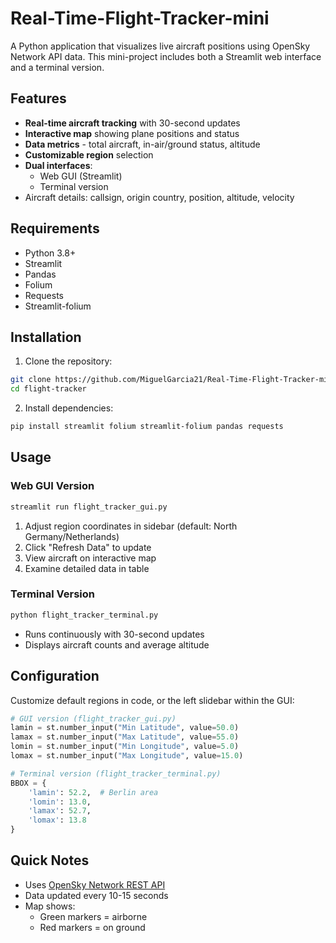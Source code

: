 # Real-Time-Flight-Tracker-mini

A Python application that visualizes live aircraft positions using OpenSky Network API data. This mini-project includes both a Streamlit web interface and a terminal version.

## Features 
- **Real-time aircraft tracking** with 30-second updates
- **Interactive map** showing plane positions and status
- **Data metrics** - total aircraft, in-air/ground status, altitude
- **Customizable region** selection
- **Dual interfaces**: 
  - Web GUI (Streamlit)
  - Terminal version
- Aircraft details: callsign, origin country, position, altitude, velocity

## Requirements 
- Python 3.8+
- Streamlit
- Pandas
- Folium
- Requests
- Streamlit-folium

## Installation 
1. Clone the repository:
```bash
git clone https://github.com/MiguelGarcia21/Real-Time-Flight-Tracker-mini.git
cd flight-tracker
```

2. Install dependencies:
```bash
pip install streamlit folium streamlit-folium pandas requests
```

## Usage

### Web GUI Version
```bash
streamlit run flight_tracker_gui.py
```

1. Adjust region coordinates in sidebar (default: North Germany/Netherlands)
2. Click "Refresh Data" to update
3. View aircraft on interactive map
4. Examine detailed data in table

### Terminal Version
```bash
python flight_tracker_terminal.py
```

- Runs continuously with 30-second updates
- Displays aircraft counts and average altitude

## Configuration
Customize default regions in code, or the left slidebar within the GUI:
```python
# GUI version (flight_tracker_gui.py)
lamin = st.number_input("Min Latitude", value=50.0)
lamax = st.number_input("Max Latitude", value=55.0)
lomin = st.number_input("Min Longitude", value=5.0)
lomax = st.number_input("Max Longitude", value=15.0)

# Terminal version (flight_tracker_terminal.py)
BBOX = {
    'lamin': 52.2,  # Berlin area
    'lomin': 13.0,
    'lamax': 52.7,
    'lomax': 13.8
}
```

## Quick Notes
- Uses [OpenSky Network REST API](https://openskynetwork.github.io/opensky-api/)
- Data updated every 10-15 seconds
- Map shows:
  - Green markers = airborne
  - Red markers = on ground
